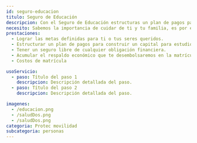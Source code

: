 ```yaml
---
id: seguro-educacion
titulo: Seguro de Educación
descripcion: Con el Seguro de Educación estructuras un plan de pagos para construir un capital con el que puedas cubrir los costos del plan educativo q​ue quieras asegurar para ti o para tus seres queridos en el futuro. El seguro te permite cubrir gastos de matrícula y manutención​ para estudios primarios, secundarios, no convencionales y universitarios, ​ya sean de pregrado o posgrado. También cubre educación en el exterior como viajes de intercambio. 
necesito: Sabemos la importancia de cuidar de ti y tu familia, es por ello que, te brindamos las mejores opciones que te permitirán disfrutar de los momentos más especiales de tu vida con tranquilidad.
prestaciones: 
  - Lograr las metas definidas para ti o tus seres queridos.
  - Estructurar un plan de pag​os para construir un capital para estudio.
  - Tener un seguro libre de cualquier obligación financiera.
  - Acumular el respaldo económico que te desembolsaremos en la matrícula.  ​​
  - Costos de matrícula

usoServicio:
  - paso: Título del paso 1
    descripcion: Descripción detallada del paso.
  - paso: Título del paso 2
    descripcion: Descripción detallada del paso.

imagenes:
  - /educacion.png
  - /saludDos.png
  - /saludDos.png
categoria: Protec movilidad
subcategoria: personas
---
```


